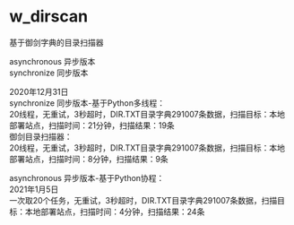 # w_dirscan
基于御剑字典的目录扫描器

asynchronous 异步版本  
synchronize 同步版本


2020年12月31日  
synchronize 同步版本-基于Python多线程：  
20线程，无重试，3秒超时，DIR.TXT目录字典291007条数据，扫描目标：本地部署站点，扫描时间：21分钟，扫描结果：19条  
御剑目录扫描器：  
20线程，无重试，3秒超时，DIR.TXT目录字典291007条数据，扫描目标：本地部署站点，扫描时间：8分钟，扫描结果：9条  

asynchronous 异步版本-基于Python协程：  
2021年1月5日  
一次取20个任务，无重试，3秒超时，DIR.TXT目录字典291007条数据，扫描目标：本地部署站点，扫描时间：4分钟，扫描结果：24条  
